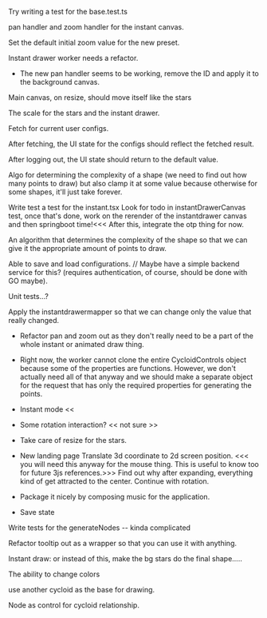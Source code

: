 Try writing a test for the base.test.ts

pan handler and zoom handler for the instant canvas.

Set the default initial zoom value for the new preset.

Instant drawer worker needs a refactor.

- The new pan handler seems to be working, remove the ID and apply it to the background canvas.

Main canvas, on resize, should move itself like the stars

The scale for the stars and the instant drawer.

Fetch for current user configs.

After fetching, the UI state for the configs should reflect the fetched result.

After logging out, the UI state should return to the default value.

Algo for determining the complexity of a shape (we need to find out how many points to draw) but also clamp it at some value because otherwise for some shapes, it'll just take forever.

> > > > > > > > > > > > > > > > > > > > > > > > > > > > > > > > > > > > > > > > > >

Write test a test for the instant.tsx Look for todo in instantDrawerCanvas test, once that's done, work on the rerender of the instantdrawer canvas and then springboot time!<<< After this, integrate the otp thing for now.

An algorithm that determines the complexity of the shape so that we can give it the appropriate amount of points to draw.

Able to save and load configurations. // Maybe have a simple backend service for this? (requires authentication, of course, should be done with GO maybe).

Unit tests...?

Apply the instantdrawermapper so that we can change only the value that really changed.

- Refactor pan and zoom out as they don't really need to be a part of the whole instant or animated draw thing.

- Right now, the worker cannot clone the entire CycloidControls object because some of the properties are functions. However, we don't actually need all of that anyway and we should make a separate object for the request that has only the required properties for generating the points.

- Instant mode <<
- Some rotation interaction? << not sure >>
- Take care of resize for the stars.

- New landing page
  Translate 3d coordinate to 2d screen position. <<< you will need this anyway for the mouse thing. This is useful to know too for future 3js references.>>>
  Find out why after expanding, everything kind of get attracted to the center.
  Continue with rotation.

- Package it nicely by composing music for the application.

- Save state

Write tests for the generateNodes -- kinda complicated

Refactor tooltip out as a wrapper so that you can use it with anything.

Instant draw: or instead of this, make the bg stars do the final shape.....

The ability to change colors

use another cycloid as the base for drawing.

Node as control for cycloid relationship.
